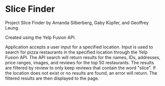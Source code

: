 # Slice Finder

Project Slice Finder by Amanda Silberberg, Gaby Küpfer, and Geoffrey Leung.

Created using the Yelp Fusion API.

Application accepts a user input for a specified location.
Input is used to search for pizza restaurants in the specified location through the Yelp Fusion API.
The API search will return results for the names, IDs, addresses, price ranges, images, and reviews for the top 50 restaurants.
The results are filtered by review to only keep reviews that contain the word "slice".
If the location does not exist or no results are found, an error will return.
The filtered results are then displayed to the page.
